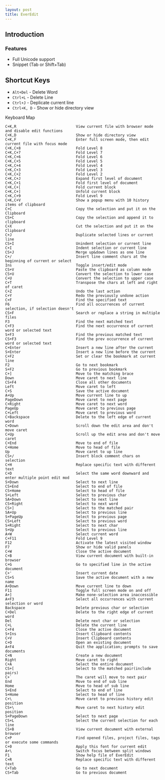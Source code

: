 ```yaml
---
layout: post
title: EverEdit
---
```


## Introduction

### Features

* Full Unicode support
* Snippet (Tab or Shift+Tab)

## Shortcut Keys

* `Alt+Del` - Delete Word
* `Ctrl+L` - Delete Line
* `Ctrl+J` - Deplicate current line
* `Ctrl+K, D` - Show or hide directory view

Keyboard Map

    C+K,R                           View current file with browser mode and disable edit functions
    C+K,D                           Show or hide directory view
    C+K,F                           Enter full screen mode, then edit current file with focus mode
    C+K,C+8                         Fold Level 8
    C+K,C+7                         Fold Level 7
    C+K,C+6                         Fold Level 6
    C+K,C+5                         Fold Level 5
    C+K,C+4                         Fold Level 4
    C+K,C+3                         Fold Level 3
    C+K,C+2                         Fold Level 2
    C+K,C+J                         Expand first level of document
    C+K,C+1                         Fold first level of document
    C+K,C+[                         Fold current block
    C+K,C+]                         Unfold current block
    C+K,C+9                         Fold Level 9
    C+K,C+V                         Show a popup menu with 10 history items of clipboard
    C+C                             Copy the selection and put it on the Clipboard
    CS+C                            Copy the selection and append it to clipboard
    C+X                             Cut the selection and put it on the Clipboard
    C+J                             Duplicate selected lines or current line
    CS+I                            Unindent selection or current line
    C+I                             Indent selection or current line
    CS+J                            Merge up&down lines as one line
    C+/                             Insert line comment chars at the beginning of current or select
    Ins                             Toggle insert/edit mode
    CS+V                            Paste the clipboard as column mode
    CS+U                            Convert the selection to lower case
    C+U                             Convert the selection to upper case
    C+T                             Transpose the chars at left and right of caret
    C+Z                             Undo the last action
    C+Y                             Redo the previously undone action
    C+F                             Find the specified text
    F6                              Find all occurrences of current selection, if selection doesn't
    CS+F                            Search or replace a string in multiple files
    F3                              Find the next matched text
    C+F3                            Find the next occurrence of current word or selected text
    S+F3                            Find the previous matched text
    CS+F3                           Find the prev occurrence of current word or selected text
    C+Enter                         Insert a new line after the current
    S+Enter                         Insert a new line before the current
    C+F2                            Set or clear the bookmark at current line
    F2                              Go to next bookmark
    S+F2                            Go to previous bookmark
    C+]                             Move to the matching brace
    Down                            Move caret to next line
    CS+F4                           Close all other documents
    Left                            Move caret to left
    C+S                             Save the active document
    A+Up                            Move current line to up
    PageDown                        Move caret to next page
    C+Right                         Move caret to next word
    PageUp                          Move caret to previous page
    C+Left                          Move caret to previous word
    C+Backspace                     Delete to the left edge of current word
    C+Down                          Scroll down the edit area and don't move caret
    C+Up                            Scroll up the edit area and don't move caret
    C+End                           Move to end of file
    C+Home                          Move to head of file
    Up                              Move caret to up line
    CS+/                            Insert block comment chars on selection
    C+H                             Replace specific text with different text
    C+D                             Select the same word downward and enter multiple point edit mod
    S+Down                          Select to next line
    CS+End                          Select to end of file
    CS+Home                         Select to head of file
    S+Left                          Select to previous char
    SA+Down                         Select to next line
    CS+Right                        Select to next word
    CS+]                            Select to the matched pair
    SA+Up                           Select to previous line
    S+PageUp                        Select to previous page
    CS+Left                         Select to previous word
    S+Right                         Select to next char
    S+Up                            Select to previous line
    A+W                             Select current word
    C+F11                           Fold Level 9
    F12                             Activate the latest visited window
    F7                              Show or hide valid panels
    C+W                             Close the active document
    C+B                             View current document with built-in browser
    C+G                             Go to specified line in the active document
    C+'                             Insert current date
    CS+S                            Save the active document with a new name
    A+Down                          Move current line to down
    F11                             Toggle full screen mode on and off
    A+]                             Make none-selection area inaccessible
    A+F3                            Select all occurrences with current selection or word
    Backspace                       Delete previous char or selection
    C+Del                           Delete to the right edge of current word
    Del                             Delete next char or selection
    C+L                             Delete the current line
    C+F4                            Close the active document
    S+Ins                           Insert Clipboard contents
    C+V                             Insert Clipboard contents
    C+O                             Open an existing document
    A+F4                            Quit the application; prompts to save documents
    C+N                             Create a new document
    Right                           Move caret to right
    C+A                             Select the entire document
    CS+[                            Select to the matched pair(include pairs)
    C+`                             The caret will move to next pair
    End                             Move to end of sub line
    Home                            Move to head of sub line
    S+End                           Select to end of line
    S+Home                          Select to head of line
    C+\                             Move caret to previous history edit position
    CS+\                            Move caret to next history edit position
    S+PageDown                      Select to next page
    CS+L                            Select the current selection for each line
    CS+B                            View current document with external browser
    C+P                             Find opened files, project files, tags or execute some commands
    C+0                             Apply this font for current edit
    A+\                             Switch focus between split windows
    F1                              Show help file of EverEdit
    C+R                             Replace specific text with different text
    C+Tab                           Go to next document
    CS+Tab                          Go to previous document

